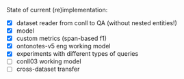 State of current (re)implementation:

- [x] dataset reader from conll to QA (without nested entities!)
- [x] model
- [x] custom metrics (span-based f1)
- [x] ontonotes-v5 eng working model
- [x] experiments with different types of queries
- [ ] conll03 working model
- [ ] cross-dataset transfer
